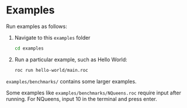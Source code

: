 # Examples

Run examples as follows:

1. Navigate to this `examples` folder

    ```bash
    cd examples
    ```

2. Run a particular example, such as Hello World:

    ```bash
    roc run hello-world/main.roc
    ```

`examples/benchmarks/` contains some larger examples.

Some examples like `examples/benchmarks/NQueens.roc` require input after running.
For NQueens, input 10 in the terminal and press enter.
